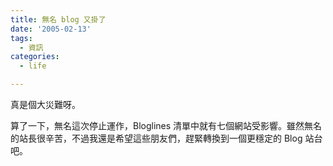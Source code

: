 ```yaml
---
title: 無名 blog 又掛了
date: '2005-02-13'
tags:
  - 資訊
categories:
  - life

---
```

真是個大災難呀。  
  
算了一下，無名這次停止運作，Bloglines 清單中就有七個網站受影響。雖然無名的站長很辛苦，不過我還是希望這些朋友們，趕緊轉換到一個更穩定的 Blog 站台吧。